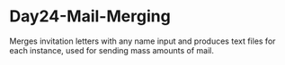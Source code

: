 # Day24-Mail-Merging
Merges invitation letters with any name input and produces text files for each instance, used for sending mass amounts of mail.

